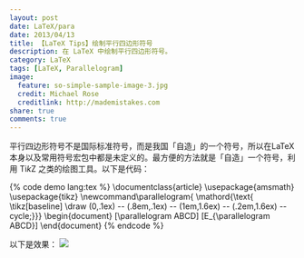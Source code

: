 ```yaml
---
layout: post
date: LaTeX/para
date: 2013/04/13
title: 【LaTeX Tips】绘制平行四边形符号
description: 在 LaTeX 中绘制平行四边形符号。
category: LaTeX
tags: [LaTeX, Parallelogram]
image:
  feature: so-simple-sample-image-3.jpg
  credit: Michael Rose
  creditlink: http://mademistakes.com
share: true
comments: true
---
```

平行四边形符号不是国际标准符号，而是我国「自造」的一个符号，所以在LaTeX本身以及常用符号宏包中都是未定义的。最方便的方法就是「自造」一个符号，利用 Ti*k*Z 之类的绘图工具。以下是代码：

<!--more-->

{% code demo lang:tex %}
\documentclass{article}
\usepackage{amsmath}
\usepackage{tikz}
\newcommand\parallelogram{
\mathord{\text{
\tikz[baseline] \draw (0,.1ex) -- (.8em,.1ex) -- (1em,1.6ex) -- (.2em,1.6ex) -- cycle;}}}
\begin{document}
[\parallelogram ABCD]
[E_{\parallelogram ABCD}]
\end{document}
{% endcode %}

以下是效果：
![](http://ww1.sinaimg.cn/large/818901c1jw1e3cis9s1v9j.jpg)
